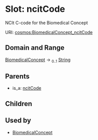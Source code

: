 
# Slot: ncitCode


NCIt C-code for the Biomedical Concept

URI: [cosmos:BiomedicalConcept_ncitCode](https://www.cdisc.org/cosmos/1-0BiomedicalConcept_ncitCode)


## Domain and Range

[BiomedicalConcept](BiomedicalConcept.md) &#8594;  <sub>0..1</sub> [String](types/String.md)

## Parents

 *  is_a: [ncitCode](ncitCode.md)

## Children


## Used by

 * [BiomedicalConcept](BiomedicalConcept.md)
